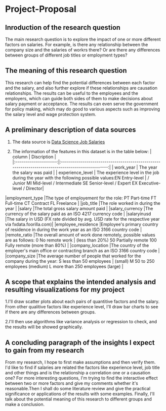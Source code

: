 # Project-Proposal
## Inroduction of the research question
The main research question is to explore the impact of one or more different factors on salaries. For example, is there any relationship between the company size and the salaries of workrs there? Or are there any differences between groups of different job titles or employment types?
## The meaning of this research question
This research can help find the potential differences between each factor and the salary, and also further explore if these relationships are causation relationships. The results can be useful to the employees and the employers, which can guide both sides of them to make decisions about salary payment or acceptance. The results can even serve the government for policy making, which may do good to various aspects such as improving the salary level and wage protection system.
## A preliminary description of data sources
1. The data source is [Data Science Job Salaries](https://www.kaggle.com/datasets/ruchi798/data-science-job-salaries)

2. The information of the features in this dataset is in the table below:
| column                | Discription                                                                                        |  
|:---------------------:|:--------------------------------------------------------------------------------------------------:|
| work_year             | The year the salary was paid                                                                       |
| experience_level      | The experience level in the job during the year with the following possible values:EN Entry-level  |
                          / Junior MI Mid-level / Intermediate SE Senior-level / Expert EX Executive-level / Director|      
                          
|employment_type        |The type of employement for the role: PT Part-time FT Full-time CT Contract FL Freelance            |
|job_title              |The role worked in during the year                                                                  |
|salary                 |The total gross salary amount paid                                                                  |
|salary_currency        |The currency of the salary paid as an ISO 4217 currency code                                        |
|salaryinusd            |The salary in USD (FX rate divided by avg. USD rate for the respective year via fxdata.foorilla.com)|
|employee_residence     |Employee's primary country of residence in during the work year as an ISO 3166 country code         |
|remote_ratio           |The overall amount of work done remotely, possible values are as follows: 0 No remote work          |
                         (less than 20%) 50 Partially remote 100 Fully remote (more than 80%)                               |
|company_location       |The country of the employer's main office or contracting branch as an ISO 3166 country code         |
|company_size           |The average number of people that worked for the company during the year: S less than 50 employees  |
                        (small) M 50 to 250 employees (medium) L more than 250 employees (large)                           |
## A scope that explains the intended analysis and resulting visualizations for my project
1.I'll draw scatter plots about each pairs of quantitive factors and the salary. From other qualitive factors like experience level, I'll draw bar charts to see if there are any differences between groups.

2.I'll then use algorithms like variance analysis or regression to check, and the results will be showed graphically.
## A concluding paragraph of the insights I expect to gain from my research
From my research, I hope to first make assumptions and then verify them. I'd like to find if salaries are related the factors like experience level, job title and other things and is the relationship a correlation one or a causation one? For more interesting questions, I'm trying to find the interactive effect between two or more factors and give my comments whether it's reasonable.Then I shall do some literature review and give the practical significance or applications of the results with some examples. Finally, I'll talk about the potential meaning of this research to different groups and make a conclusion. 
